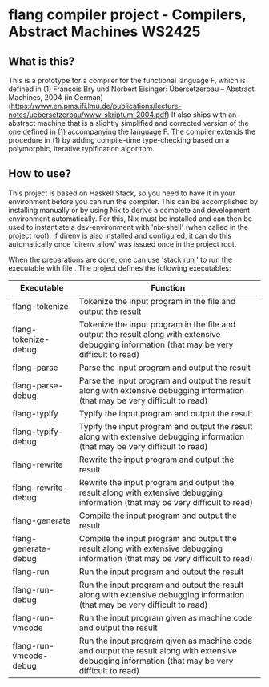 # flang compiler project - Compilers, Abstract Machines WS2425
## What is this?
This is a prototype for a compiler for the functional language F, which is defined in (1) François Bry und Norbert Eisinger: Übersetzerbau – Abstract Machines, 2004 (in German) (https://www.en.pms.ifi.lmu.de/publications/lecture-notes/uebersetzerbau/www-skriptum-2004.pdf)
It also ships with an abstract machine that is a slightly simplified and corrected version of the one defined in (1) accompanying the language F.
The compiler extends the procedure in (1) by adding compile-time type-checking based on a polymorphic, iterative typification algorithm.
## How to use?
This project is based on Haskell Stack, so you need to have it in your environment before you can run the compiler.
This can be accomplished by installing manually or by using Nix to derive a complete and development environment automatically.
For this, Nix must be installed and can then be used to instantiate a dev-environment with 'nix-shell' (when called in the project root).
If direnv is also installed and configured, it can do this automatically once 'direnv allow' was issued once in the project root.

When the preparations are done, one can use 'stack run <executable>' <filepath> to run the executable <filepath> with file <filepath>.
The project defines the following executables:

| Executable             | Function                                                                                                                                          |
| ---------------------- | ------------------------------------------------------------------------------------------------------------------------------------------------- |
| flang-tokenize         | Tokenize the input program in the file and output the result                                                                                      |
| flang-tokenize-debug   | Tokenize the input program in the file and output the result along with extensive debugging information (that may be very difficult to read)      |
| flang-parse            | Parse the input program and output the result                                                                                                     |
| flang-parse-debug      | Parse the input program and output the result along with extensive debugging information (that may be very difficult to read)                     |
| flang-typify           | Typify the input program and output the result                                                                                                    |
| flang-typify-debug     | Typify the input program and output the result along with extensive debugging information (that may be very difficult to read)                    |
| flang-rewrite          | Rewrite the input program and output the result                                                                                                   |
| flang-rewrite-debug    | Rewrite the input program and output the result along with extensive debugging information (that may be very difficult to read)                   |
| flang-generate         | Compile the input program and output the result                                                                                                   |
| flang-generate-debug   | Compile the input program and output the result along with extensive debugging information (that may be very difficult to read)                   |
| flang-run              | Run the input program and output the result                                                                                                       |
| flang-run-debug        | Run the input program and output the result along with extensive debugging information (that may be very difficult to read)                       |
| flang-run-vmcode       | Run the input program given as machine code and output the result                                                                                 |
| flang-run-vmcode-debug | Run the input program given as machine code and output the result along with extensive debugging information (that may be very difficult to read) |